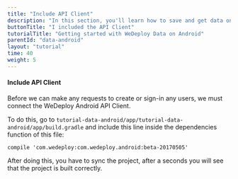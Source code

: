 ```yaml
---
title: "Include API Client"
description: "In this section, you'll learn how to save and get data on Android using the WeDeploy API Client."
buttonTitle: "I included the API Client"
tutorialTitle: "Getting started with WeDeploy Data on Android"
parentId: "data-android"
layout: "tutorial"
time: 40
weight: 5
---
```


#### Include API Client

Before we can make any requests to create or sign-in any users, we must connect the WeDeploy Android API Client.

To do this, go to `tutorial-data-android/app/tutorial-data-android/app/build.gradle` and include this line inside the dependencies function of this file:

```text/x-groovy
compile 'com.wedeploy:com.wedeploy.android:beta-20170505'
```

After doing this, you have to sync the project, after a seconds you will see that the project is built correctly.